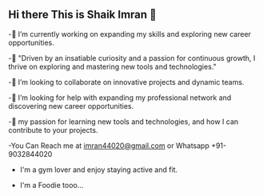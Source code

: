 ## Hi there This is Shaik Imran 👋


-🔭 I’m currently working on expanding my skills and exploring new career opportunities.

-🌱 "Driven by an insatiable curiosity and a passion for continuous growth, I thrive on exploring and mastering new tools and technologies."

-👯 I’m looking to collaborate on innovative projects and dynamic teams.

-🤔 I’m looking for help with expanding my professional network and discovering new career opportunities.

-💬 my passion for learning new tools and technologies, and how I can contribute to your projects.

-You Can Reach me at imran44020@gmail.com or Whatsapp +91-9032844020

- I'm a gym lover and enjoy staying active and fit.

- I'm a Foodie tooo...

